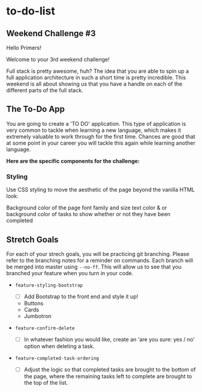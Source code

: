 # to-do-list

## Weekend Challenge #3

Hello Primers! 

Welcome to your 3rd weekend challenge!

Full stack is pretty awesome, huh? The idea that you are able to spin up a full application architecture in such a short time is pretty incredible. This weekend is all about showing us that you have a handle on each of the different parts of the full stack. 

## The To-Do App

You are going to create a 'TO DO' application. This type of application is very common to tackle when learning a new language, which makes it extremely valuable to work through for the first time. Chances are good that at some point in your career you will tackle this again while learning another language.

**Here are the specific components for the challenge:**

<!-- * Create a front end experience that allows a user to create a Task. -->
<!-- * When the Task is created, it should be stored inside of a database (SQL) -->
<!-- * Whenever a Task is created the front end should refresh to show all tasks that need to be completed. -->
<!-- * Each Task should have an option to 'Complete' or 'Delete'. -->
<!-- * When a Task is complete, its visual representation should change on the front end. For example, the background of the task container could change from gray to green. The complete option should be  'checked off'. Each of these are accomplished in CSS, but will need to hook into logic to know whether or not the task is complete. -->
<!-- * Whether or not a Task is complete should also be stored in the database. -->
<!-- * Deleting a Task should remove it both from the front end as well as the Database. -->

### Styling

Use CSS styling to move the aesthetic of the page beyond the vanilla HTML look:

Background color of the page
font family and size
text color & or background color of tasks to show whether or not they have been completed

<!-- ### Approach

We would recommend you spend some time thinking about how to approach this problem. Think through all the logic that will be needed prior to writing any code. Take your time, relax, remember that impostor syndrome is real, and that you are capable of knocking this out of the park! -->

<!-- ### Create a Database

Be sure to create a new database through Postico. Use the name `weekend-to-do-app`. You will need to use this name in your database connection configuration on your server. -->

<!-- ### Database Structure

Please include a `database.sql` text file in your repo that includes all of your `CREATE TABLE` queries. This is so we can re-create your database while testing your app. -->

## Stretch Goals

For each of your strech goals, you will be practicing git branching. Please refer to the branching notes for a reminder on commands. Each branch will be merged into master using `--no-ff`. This will allow us to see that you branched your feature when you turn in your code.

- `feature-styling-bootstrap` 

    - [ ]  Add Bootstrap to the front end and style it up!
     -  Buttons
     -  Cards
     -  Jumbotron

- `feature-confirm-delete`

    - [ ]  In whatever fashion you would like, create an 'are you sure: yes / no' option when deleting a task.

- `feature-completed-task-ordering` 

    - [ ]  Adjust the logic so that completed tasks are brought to the bottom of the page, where the remaining tasks left to complete are brought to the top of the list.